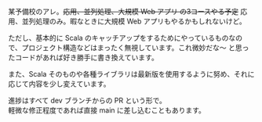 某予備校のアレ。~~応用、並列処理、大規模 Web アプリ の3コースやる予定~~ 応用、並列処理のみ。暇なときに大規模 Web アプリもやるかもしれないけど。

ただし、基本的に Scala のキャッチアップをするためにやっているものなので、プロジェクト構造などはまったく無視しています。これ微妙だな〜 と思ったコードがあれば好き勝手に書き換えています。

また、Scala そのものや各種ライブラリは最新版を使用するように努め、それに応じて内容を少し変えています。

進捗はすべて dev ブランチからの PR という形で。  
軽微な修正程度であれば直接 main に差し込むこともあります。
